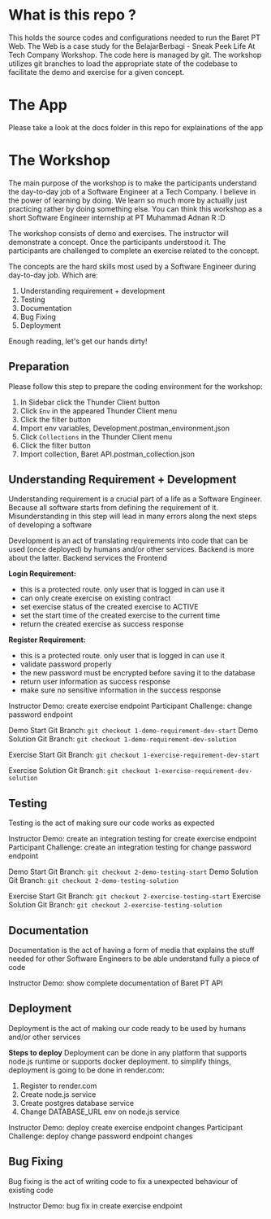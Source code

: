 # What is this repo ?

This holds the source codes and configurations needed to run the Baret PT Web. The Web is a case study for the BelajarBerbagi - Sneak Peek Life At Tech Company Workshop. The code here is managed by git. The workshop utilizes git branches to load the appropriate state of the codebase to facilitate the demo and exercise for a given concept.

# The App

Please take a look at the docs folder in this repo for explainations of the app

# The Workshop

The main purpose of the workshop is to make the participants understand the day-to-day job of a Software Engineer at a Tech Company. I believe in the power of learning by doing. We learn so much more by actually just practicing rather by doing something else. You can think this workshop as a short Software Engineer internship at PT Muhammad Adnan R :D

The workshop consists of demo and exercises. The instructor will demonstrate a concept. Once the participants understood it. The participants are challenged to complete an exercise related to the concept.

The concepts are the hard skills most used by a Software Engineer during day-to-day job. Which are:

1. Understanding requirement + development
2. Testing
3. Documentation
4. Bug Fixing
5. Deployment

Enough reading, let's get our hands dirty!

## Preparation

Please follow this step to prepare the coding environment for the workshop:

1. In Sidebar click the Thunder Client button
2. Click `Env` in the appeared Thunder Client menu
3. Click the filter button
4. Import env variables, Development.postman_environment.json
5. Click `Collections` in the Thunder Client menu
6. Click the filter button
7. Import collection, Baret API.postman_collection.json

## Understanding Requirement + Development

Understanding requirement is a crucial part of a life as a Software Engineer. Because all software starts from defining the requirement of it. Misunderstanding in this step will lead in many errors along the next steps of developing a software

Development is an act of translating requirements into code that can be used (once deployed) by humans and/or other services. Backend is more about the latter. Backend services the Frontend

**Login Requirement:**

- this is a protected route. only user that is logged in can use it
- can only create exercise on existing contract
- set exercise status of the created exercise to ACTIVE
- set the start time of the created exercise to the current time
- return the created exercise as success response

**Register Requirement:**

- this is a protected route. only user that is logged in can use it
- validate password properly
- the new password must be encrypted before saving it to the database
- return user information as success response
- make sure no sensitive information in the success response

Instructor Demo: create exercise endpoint
Participant Challenge: change password endpoint

Demo Start Git Branch:
`git checkout 1-demo-requirement-dev-start`
Demo Solution Git Branch:
`git checkout 1-demo-requirement-dev-solution`

Exercise Start Git Branch:
`git checkout 1-exercise-requirement-dev-start`

Exercise Solution Git Branch:
`git checkout 1-exercise-requirement-dev-solution`

## Testing

Testing is the act of making sure our code works as expected

Instructor Demo: create an integration testing for create exercise endpoint
Participant Challenge: create an integration testing for change password endpoint

Demo Start Git Branch:
`git checkout 2-demo-testing-start`
Demo Solution Git Branch:
`git checkout 2-demo-testing-solution`

Exercise Start Git Branch:
`git checkout 2-exercise-testing-start`
Exercise Solution Git Branch:
`git checkout 2-exercise-testing-solution`

## Documentation

Documentation is the act of having a form of media that explains the stuff needed for other Software Engineers to be able understand fully a piece of code

Instructor Demo: show complete documentation of Baret PT API

## Deployment

Deployment is the act of making our code ready to be used by humans and/or other services

**Steps to deploy**
Deployment can be done in any platform that supports node.js runtime or supports docker deployment. to simplify things, deployment is going to be done in render.com:

1. Register to render.com
2. Create node.js service
3. Create postgres database service
4. Change DATABASE_URL env on node.js service

Instructor Demo: deploy create exercise endpoint changes
Participant Challenge: deploy change password endpoint changes

## Bug Fixing

Bug fixing is the act of writing code to fix a unexpected behaviour of existing code

Instructor Demo: bug fix in create exercise endpoint
